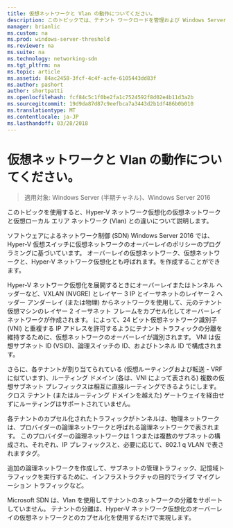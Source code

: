 ```yaml
---
title: 仮想ネットワークと Vlan の動作についてください。
description: このトピックでは、テナント ワークロードを管理および Windows Server 2016 での仮想ネットワークに方法について、ソフトウェア定義ネットワーク ガイドの一部です。
manager: brianlic
ms.custom: na
ms.prod: windows-server-threshold
ms.reviewer: na
ms.suite: na
ms.technology: networking-sdn
ms.tgt_pltfrm: na
ms.topic: article
ms.assetid: 84ac2458-3fcf-4c4f-acfe-6105443dd83f
ms.author: pashort
author: shortpatti
ms.openlocfilehash: fcf84c5c1f0be2fa1c7524592f8d02e4b11d3a2b
ms.sourcegitcommit: 19d9da87d87c9eefbca7a3443d2b1df486b0b010
ms.translationtype: MT
ms.contentlocale: ja-JP
ms.lasthandoff: 03/28/2018
---
```

# <a name="understanding-usage-of-virtual-networks-and-vlans"></a>仮想ネットワークと Vlan の動作についてください。

>適用対象: Windows Server (半期チャネル)、Windows Server 2016

このトピックを使用すると、Hyper-V ネットワーク仮想化の仮想ネットワークと仮想ローカル エリア ネットワーク (Vlan) との違いについて説明します。  
  
ソフトウェアによるネットワーク制御 (SDN) Windows Server 2016 では、Hyper-V 仮想スイッチに仮想ネットワークのオーバーレイのポリシーのプログラミングに基づいています。 オーバーレイの仮想ネットワーク、仮想ネットワークと、Hyper-V ネットワーク仮想化とも呼ばれます。を作成することができます。   
  
Hyper-V ネットワーク仮想化を展開するときにオーバーレイまたはトンネル ヘッダーなど、VXLAN (NVGRE) とレイヤー 3 IP とイーサネットのレイヤー 2 ヘッダー アンダーレイ (または物理) からネットワークを使用して、元のテナント仮想マシンのレイヤー 2 イーサネット フレームをカプセル化してオーバーレイ ネットワークが作成されます。 によって、24 ビット仮想ネットワーク識別子 (VNI) と重複する IP アドレスを許可するようにテナント トラフィックの分離を維持するために、仮想ネットワークのオーバーレイが識別されます。 VNI は仮想サブネット ID (VSID)、論理スイッチの ID、およびトンネル ID で構成されます。  
  
さらに、各テナントが割り当てられている (仮想ルーティングおよび転送 - VRF に似ています)、ルーティング ドメイン (各は、VNI によって表される) 複数の仮想サブネット プレフィックスは相互に直接ルーティングできるようにします。 クロス テナント (またはルーティング ドメインを越えた) ゲートウェイを経由せずにルーティングはサポートされていません。   
  
各テナントのカプセル化されたトラフィックがトンネルは、物理ネットワークは、プロバイダーの論理ネットワークと呼ばれる論理ネットワークで表されます。 このプロバイダーの論理ネットワークは 1 つまたは複数のサブネットの構成され、それぞれ、IP プレフィックスと、必要に応じて、802.1 q VLAN で表されますタグ。  
  
追加の論理ネットワークを作成して、サブネットの管理トラフィック、記憶域トラフィックを実行するために、インフラストラクチャの目的でライブ マイグレーション トラフィックなど。  
  
Microsoft SDN は、Vlan を使用してテナントのネットワークの分離をサポートしていません。 テナントの分離は、Hyper-V ネットワーク仮想化のオーバーレイの仮想ネットワークとのカプセル化を使用するだけで実現します。 


